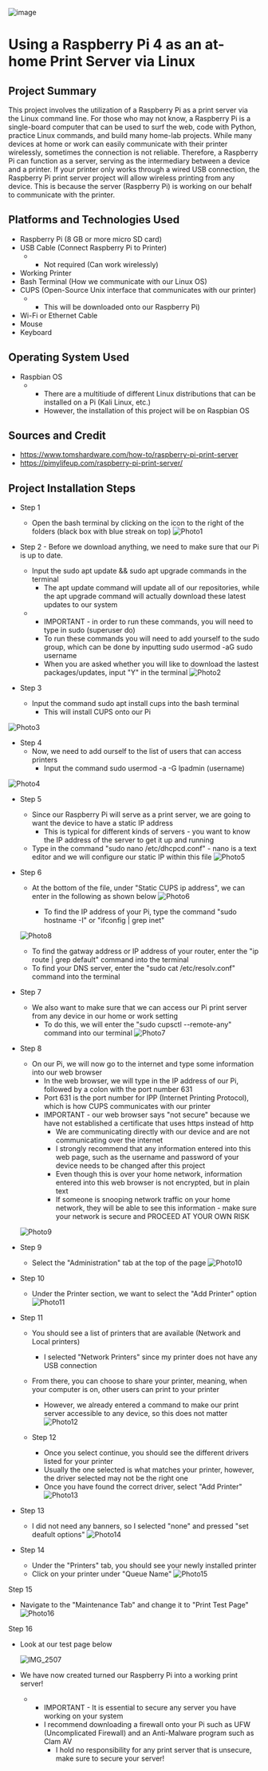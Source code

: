 

![image](https://github.com/chriskhawaja/PiPrintServer/assets/153021794/49fb0a2f-13c8-4842-8e99-271f90f5629f)





<h1>Using a Raspberry Pi 4 as an at-home Print Server via Linux</h1>

<h2>Project Summary</h2>
This project involves the utilization of a Raspberry Pi as a print server via the Linux command line. For those who may not know, a Raspberry Pi is a single-board computer that can be used to surf the web, code with Python, practice Linux commands, and build many home-lab projects. While many devices at home or work can easily communicate with their printer wirelessly, sometimes the connection is not reliable. Therefore, a Raspberry Pi can function as a server, serving as the intermediary between a device and a printer. If your printer only works through a wired USB connection, the Raspberry Pi print server project will allow wireless printing from any device. This is because the server (Raspberry Pi) is working on our behalf to communicate with the printer. 
<h2>Platforms and Technologies Used</h2>

- Raspberry Pi (8 GB or more micro SD card)
- USB Cable (Connect Raspberry Pi to Printer)
  - * Not required (Can work wirelessly)  
- Working Printer
- Bash Terminal (How we communicate with our Linux OS)
- CUPS (Open-Source Unix interface that communicates with our printer)
  - * This will be downloaded onto our Raspberry Pi)  
- Wi-Fi or Ethernet Cable 
- Mouse 
- Keyboard

<h2>Operating System Used </h2>

- Raspbian OS
  - * There are a multitiude of different Linux distributions that can be installed on a Pi (Kali Linux, etc.)
    * However, the installation of this project will be on Raspbian OS


<h2>Sources and Credit </h2>

- https://www.tomshardware.com/how-to/raspberry-pi-print-server
- https://pimylifeup.com/raspberry-pi-print-server/


<h2>Project Installation Steps</h2>

- Step 1
  - Open the bash terminal by clicking on the icon to the right of the folders (black box with blue streak on top)
![Photo1](https://github.com/chriskhawaja/PiPrintServer/assets/153021794/61759084-f118-45a0-8fb6-7fd0f3e26b5b)


- Step 2  - Before we download anything, we need to make sure that our Pi is up to date. 
  - Input the sudo apt update && sudo apt upgrade commands in the terminal
    - The apt update command will update all of our repositories, while the apt upgrade command will actually download these latest updates to our system
  - * IMPORTANT - in order to run these commands, you will need to type in sudo (superuser do)
    * To run these commands you will need to add yourself to the sudo group, which can be done by inputting sudo usermod -aG sudo username
    * When you are asked whether you will like to download the lastest packages/updates, input "Y" in the terminal
 ![Photo2](https://github.com/chriskhawaja/PiPrintServer/assets/153021794/e10eb2d5-fc9b-4bb6-bd58-0c08f26d4e9d)


- Step 3
  - Input the command sudo apt install cups into the bash terminal
    - This will install CUPS onto our Pi
   
  
![Photo3](https://github.com/chriskhawaja/PiPrintServer/assets/153021794/3f0f04d9-1079-468f-bbdd-019a4801bef7)




- Step 4
  - Now, we need to add ourself to the list of users that can access printers
    - Input the command sudo usermod -a -G lpadmin (username)

![Photo4](https://github.com/chriskhawaja/PiPrintServer/assets/153021794/40c89552-4510-4f65-8c7a-4d1edcde67f7)



- Step 5
  - Since our Raspberry Pi will serve as a print server, we are going to want the device to have a static IP address
    - This is typical for different kinds of servers - you want to know the IP address of the server to get it up and running
  - Type in the command "sudo nano /etc/dhcpcd.conf" - nano is a text editor and we will configure our static IP within this file
   ![Photo5](https://github.com/chriskhawaja/PiPrintServer/assets/153021794/06ae8dd2-6136-4fb6-a922-eb0c834526be)


- Step 6
  - At the bottom of the file, under "Static CUPS ip address", we can enter in the following as shown below
   ![Photo6](https://github.com/chriskhawaja/PiPrintServer/assets/153021794/b88c8b43-a2fa-4280-a31a-b23d5931de75)

    - To find the IP address of your Pi, type the command "sudo hostname -I" or "ifconfig | grep inet"
  
   ![Photo8](https://github.com/chriskhawaja/PiPrintServer/assets/153021794/c2205b38-e504-4202-b8bd-7b7daceb876b)
  - To find the gatway address or IP address of your router, enter the "ip route | grep default" command into the terminal
  - To find your DNS server, enter the "sudo cat /etc/resolv.conf" command into the terminal 


- Step 7
  - We also want to make sure that we can access our Pi print server from any device in our home or work setting
    - To do this, we will enter the "sudo cupsctl --remote-any" command into our terminal 
![Photo7](https://github.com/chriskhawaja/PiPrintServer/assets/153021794/3cf40a25-f0b2-4a7a-9baa-a4182517088c)


- Step 8
  - On our Pi, we will now go to the internet and type some information into our web browser
    - In the web browser, we will type in the IP address of our Pi, followed by a colon with the port number 631
    - Port 631 is the port number for IPP (Internet Printing Protocol), which is how CUPS communicates with our printer
     * IMPORTANT - our web browser says "not secure" because we have not established a certificate that uses https instead of http
        * We are communicating directly with our device and are not communicating over the internet
        * I strongly recommend that any information entered into this web page, such as the username and password of your device needs to be changed after this project
        * Even though this is over your home network, information entered into this web browser is not encrypted, but in plain text
        * If someone is snooping network traffic on your home network, they will be able to see this information - make sure your network is secure and PROCEED AT YOUR OWN RISK
      
          
  ![Photo9](https://github.com/chriskhawaja/PiPrintServer/assets/153021794/60bcfa12-0183-4633-9312-a89a54fa0126)



- Step 9
  - Select the "Administration" tab at the top of the page
   ![Photo10](https://github.com/chriskhawaja/PiPrintServer/assets/153021794/6effe027-316a-44d1-b812-19f41854d2e4)



- Step 10 
  - Under the Printer section, we want to select the "Add Printer" option
   ![Photo11](https://github.com/chriskhawaja/PiPrintServer/assets/153021794/07a15074-3c1c-47fa-b262-7ec32b301507)



- Step 11
  - You should see a list of printers that are available (Network and Local printers)
    - I selected "Network Printers" since my printer does not have any USB connection
  - From there, you can choose to share your printer, meaning, when your computer is on, other users can print to your printer
    - However, we already entered a command to make our print server accessible to any device, so this does not matter
     ![Photo12](https://github.com/chriskhawaja/PiPrintServer/assets/153021794/605cd668-2f12-4454-9042-c884c96689be)



  - Step 12
    - Once you select continue, you should see the different drivers listed for your printer
    - Usually the one selected is what matches your printer, however, the driver selected may not be the right one
    - Once you have found the correct driver, select "Add Printer"
     ![Photo13](https://github.com/chriskhawaja/PiPrintServer/assets/153021794/59cc5b3b-98ea-4cad-966e-13d69c2553bd)
   


- Step 13
  - I did not need any banners, so I selected "none" and pressed "set deafult options"
   ![Photo14](https://github.com/chriskhawaja/PiPrintServer/assets/153021794/f3090069-0ca3-42e0-89ac-72ee95d09904)
 


- Step 14
  - Under the "Printers" tab, you should see your newly installed printer
  - Click on your printer under "Queue Name"
   ![Photo15](https://github.com/chriskhawaja/PiPrintServer/assets/153021794/deec7956-1804-4f66-8072-804a774cdfc5)



Step 15 
- Navigate to the "Maintenance Tab" and change it to "Print Test Page"
  ![Photo16](https://github.com/chriskhawaja/PiPrintServer/assets/153021794/f6c30392-2257-4362-a6b0-269750306fee)
 


Step 16 
- Look at our test page below

  ![IMG_2507](https://github.com/chriskhawaja/PiPrintServer/assets/153021794/2637c8d6-0914-4fa3-88c0-5c54590eef18)



- We have now created turned our Raspberry Pi into a working print server!
  - * IMPORTANT - It is essential to secure any server you have working on your system
    * I recommend downloading a firewall onto your Pi such as UFW (Uncomplicated Firewall) and an Anti-Malware program such as Clam AV
      * I hold no responsibility for any print server that is unsecure, make sure to secure your server!
  

